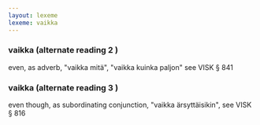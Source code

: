 ```yaml
---
layout: lexeme
lexeme: vaikka
---
```


###  vaikka  (alternate reading 2 )

even, as adverb, "vaikka mitä", "vaikka kuinka paljon" see VISK § 841


###  vaikka  (alternate reading 3 )

even though, as subordinating conjunction, "vaikka ärsyttäisikin", see VISK § 816

